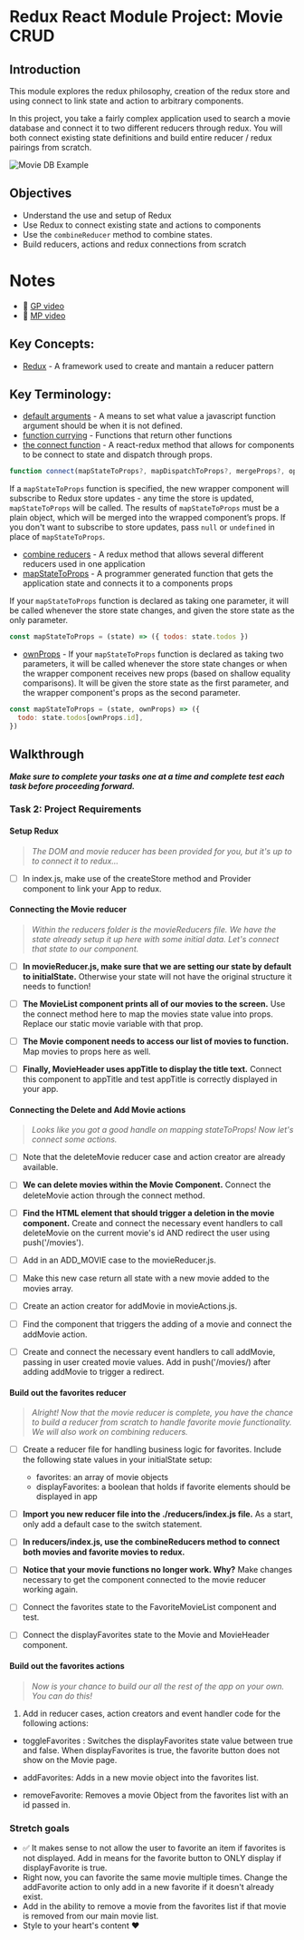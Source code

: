 # Redux React Module Project: Movie CRUD
## Introduction
This module explores the redux philosophy, creation of the redux store and using connect to link state and action to arbitrary components.

In this project, you take a fairly complex application used to search a movie database and connect it to two different reducers through redux. You will both connect existing state definitions and build entire reducer / redux pairings from scratch.

![Movie DB Example](project-goals.gif)

## Objectives
- Understand the use and setup of Redux
- Use Redux to connect existing state and actions to components
- Use the `combineReducer` method to combine states.
- Build reducers, actions and redux connections from scratch

# Notes
* 🎥 [GP video](https://youtu.be/vKz12G9XpFI)
* 🎥 [MP video](https://www.loom.com/share/dc97839acccf48339842c6265413fafb)
## Key Concepts:
* [Redux](https://react-redux.js.org/introduction/why-use-react-redux) - A framework used to create and mantain a reducer pattern
## Key Terminology:
* [default arguments](https://developer.mozilla.org/en-US/docs/Web/JavaScript/Reference/Functions/Default_parameters) - A means to set what value a javascript function argument should be when it is not defined.
* [function currying](https://www.youtube.com/watch?v=oU3LzOO0OGA) - Functions that return other functions
* [the connect function](https://react-redux.js.org/api/connect) - A react-redux method that allows for components to be connect to state and dispatch through props.
```javascript
function connect(mapStateToProps?, mapDispatchToProps?, mergeProps?, options?)
```
If a `mapStateToProps` function is specified, the new wrapper component will subscribe to Redux store updates - any time the store is updated, `mapStateToProps` will be called. The results of `mapStateToProps` must be a plain object, which will be merged into the wrapped component’s props. If you don't want to subscribe to store updates, pass `null` or `undefined` in place of `mapStateToProps`.
* [combine reducers](https://redux.js.org/api/combinereducers/) - A redux method that allows several different reducers used in one application
* [mapStateToProps](https://react-redux.js.org/7.1/using-react-redux/connect-mapstate#mapstatetoprops-will-not-run-if-the-store-state-is-the-same) - A programmer generated function that gets the application state and connects it to a components props

If your `mapStateToProps` function is declared as taking one parameter, it will be called whenever the store state changes, and given the store state as the only parameter.

```javascript
const mapStateToProps = (state) => ({ todos: state.todos })
```
* [ownProps](https://react-redux.js.org/api/connect#ownprops) - If your `mapStateToProps` function is declared as taking two parameters, it will be called whenever the store state changes or when the wrapper component receives new props (based on shallow equality comparisons). It will be given the store state as the first parameter, and the wrapper component's props as the second parameter.

```javascript
const mapStateToProps = (state, ownProps) => ({
  todo: state.todos[ownProps.id],
})
```

## Walkthrough
***Make sure to complete your tasks one at a time and complete test each task before proceeding forward.***

### Task 2: Project Requirements
#### Setup Redux
> *The DOM and movie reducer has been provided for you, but it's up to to connect it to redux...*

* [ ] In index.js, make use of the createStore method and Provider component to link your App to redux.

#### Connecting the Movie reducer
> *Within the reducers folder is the movieReducers file. We have the state already setup it up here with some initial data. Let's connect that state to our component.*

* [ ] **In movieReducer.js, make sure that we are setting our state by default to initialState.** Otherwise your state will not have the original structure it needs to function!

* [ ] **The MovieList component prints all of our movies to the screen.** Use the connect method here to map the movies state value into props. Replace our static movie variable with that prop.

* [ ] **The Movie component needs to access our list of movies to function.** Map movies to props here as well.

* [ ] **Finally, MovieHeader uses appTitle to display the title text.** Connect this component to appTitle and test appTitle is correctly displayed in your app.


#### Connecting the Delete and Add Movie actions
> *Looks like you got a good handle on mapping stateToProps! Now let's connect some actions.*

* [ ] Note that the deleteMovie reducer case and action creator are already available.

* [ ] **We can delete movies within the Movie Component.** Connect the deleteMovie action through the connect method.

* [ ] **Find the HTML element that should trigger a deletion in the movie component.** Create and connect the necessary event handlers to call deleteMovie on the current movie's id AND redirect the user using push('/movies').

* [ ] Add in an ADD_MOVIE case to the movieReducer.js.
* [ ] Make this new case return all state with a new movie added to the movies array.
* [ ] Create an action creator for addMovie in movieActions.js.
* [ ] Find the component that triggers the adding of a movie and connect the addMovie action.
* [ ] Create and connect the necessary event handlers to call addMovie, passing in user created movie values. Add in push('/movies/) after adding addMovie to trigger a redirect.

#### Build out the favorites reducer
> *Alright! Now that the movie reducer is complete, you have the chance to build a reducer from scratch to handle favorite movie functionality. We will also work on combining reducers.*

* [ ] Create a reducer file for handling business logic for favorites. Include the following state values in your initialState setup:
  -  favorites: an array of movie objects
  -  displayFavorites: a boolean that holds if favorite elements should be displayed in app

* [ ] **Import you new reducer file into the ./reducers/index.js file.** As a start, only add a default case to the switch statement.

* [ ] **In reducers/index.js, use the combineReducers method to connect both movies and favorite movies to redux.**

* [ ] **Notice that your movie functions no longer work. Why?** Make changes necessary to get the component connected to the movie reducer working again.

* [ ] Connect the favorites state to the FavoriteMovieList component and test.

* [ ] Connect the displayFavorites state to the Movie and MovieHeader component.

#### Build out the favorites actions
> *Now is your chance to build our all the rest of the app on your own. You can do this!*

1. Add in reducer cases, action creators and event handler code for the following actions:
  - toggleFavorites : Switches the displayFavorites state value between true and false. When displayFavorites is true, the favorite button does not show on the Movie page.
  
  - addFavorites: Adds in a new movie object into the favorites list.
  - removeFavorite: Removes a movie Object from the favorites list with an id passed in.

### Stretch goals
- ✅ It makes sense to not allow the user to favorite an item if favorites is not displayed. Add in means for the favorite button to ONLY display if displayFavorite is true.
- Right now, you can favorite the same movie multiple times. Change the addFavorite action to only add in a new favorite if it doesn't already exist.
- Add in the ability to remove a movie from the favorites list if that movie is removed from our main movie list.
- Style to your heart's content ❤️

